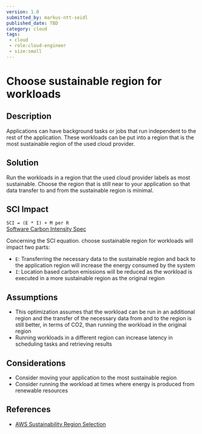 ```yaml
---
version: 1.0
submitted_by: markus-ntt-seidl
published_date: TBD
category: cloud
tags: 
 - cloud
 - role:cloud-engineer
 - size:small
---
```


# Choose sustainable region for workloads

## Description

Applications can have background tasks or jobs that run independent to the rest of the application. These workloads can be put into a region that is the most sustainable region of the used cloud provider.

## Solution

Run the workloads in a region that the used cloud provider labels as most sustainable. Choose the region that is still near to your application so that data transfer to and from the sustainable region is minimal.

## SCI Impact

`SCI = (E * I) + M per R`  
[Software Carbon Intensity Spec](https://grnsft.org/sci)

Concerning the SCI equation. choose sustainable region for workloads will impact two parts:

- `E`: Transferring the necessary data to the sustainable region and back to the application region will increase the energy consumed by the system
- `I`: Location based carbon emissions will be reduced as the workload is executed in a more sustainable region as the original region

## Assumptions

- This optimization assumes that the workload can be run in an additional region and the transfer of the necessary data from and to the region is still better, in terms of CO2, than running the workload in the original region
- Running workloads in a different region can increase latency in scheduling tasks and retrieving results

## Considerations

- Consider moving your application to the most sustainable region
- Consider running the workload at times where energy is produced from renewable resources

## References

- [AWS Sustainability Region Selection](https://docs.aws.amazon.com/wellarchitected/latest/sustainability-pillar/region-selection.html)
